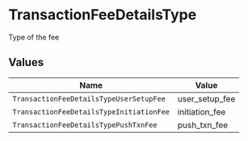 # TransactionFeeDetailsType

Type of the fee


## Values

| Name                                     | Value                                    |
| ---------------------------------------- | ---------------------------------------- |
| `TransactionFeeDetailsTypeUserSetupFee`  | user_setup_fee                           |
| `TransactionFeeDetailsTypeInitiationFee` | initiation_fee                           |
| `TransactionFeeDetailsTypePushTxnFee`    | push_txn_fee                             |